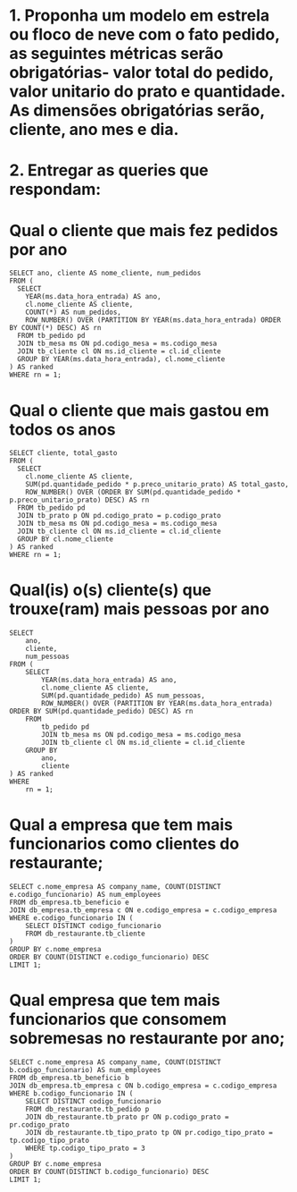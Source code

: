 # 1. Proponha um modelo em estrela ou floco de neve com o fato pedido, as seguintes métricas serão obrigatórias- valor total do pedido, valor unitario do prato e quantidade. As dimensões obrigatórias serão, cliente, ano mes e dia.


# 2. Entregar as queries que respondam:

# Qual o cliente que mais fez pedidos por ano
```
SELECT ano, cliente AS nome_cliente, num_pedidos
FROM (
  SELECT 
    YEAR(ms.data_hora_entrada) AS ano, 
    cl.nome_cliente AS cliente, 
    COUNT(*) AS num_pedidos,
    ROW_NUMBER() OVER (PARTITION BY YEAR(ms.data_hora_entrada) ORDER BY COUNT(*) DESC) AS rn
  FROM tb_pedido pd
  JOIN tb_mesa ms ON pd.codigo_mesa = ms.codigo_mesa
  JOIN tb_cliente cl ON ms.id_cliente = cl.id_cliente
  GROUP BY YEAR(ms.data_hora_entrada), cl.nome_cliente
) AS ranked
WHERE rn = 1;
```


# Qual o cliente que mais gastou em todos os anos

```
SELECT cliente, total_gasto
FROM (
  SELECT 
    cl.nome_cliente AS cliente, 
    SUM(pd.quantidade_pedido * p.preco_unitario_prato) AS total_gasto,
    ROW_NUMBER() OVER (ORDER BY SUM(pd.quantidade_pedido * p.preco_unitario_prato) DESC) AS rn
  FROM tb_pedido pd
  JOIN tb_prato p ON pd.codigo_prato = p.codigo_prato
  JOIN tb_mesa ms ON pd.codigo_mesa = ms.codigo_mesa
  JOIN tb_cliente cl ON ms.id_cliente = cl.id_cliente
  GROUP BY cl.nome_cliente
) AS ranked
WHERE rn = 1;
```


# Qual(is) o(s) cliente(s) que trouxe(ram) mais pessoas por ano

```
SELECT 
    ano,
    cliente,
    num_pessoas
FROM (
    SELECT
        YEAR(ms.data_hora_entrada) AS ano,
        cl.nome_cliente AS cliente,
        SUM(pd.quantidade_pedido) AS num_pessoas,
        ROW_NUMBER() OVER (PARTITION BY YEAR(ms.data_hora_entrada) ORDER BY SUM(pd.quantidade_pedido) DESC) AS rn
    FROM
        tb_pedido pd
        JOIN tb_mesa ms ON pd.codigo_mesa = ms.codigo_mesa
        JOIN tb_cliente cl ON ms.id_cliente = cl.id_cliente
    GROUP BY
        ano,
        cliente
) AS ranked
WHERE
    rn = 1;
```


# Qual a empresa que tem mais funcionarios como clientes do restaurante;
```
SELECT c.nome_empresa AS company_name, COUNT(DISTINCT e.codigo_funcionario) AS num_employees
FROM db_empresa.tb_beneficio e
JOIN db_empresa.tb_empresa c ON e.codigo_empresa = c.codigo_empresa
WHERE e.codigo_funcionario IN (
    SELECT DISTINCT codigo_funcionario
    FROM db_restaurante.tb_cliente
)
GROUP BY c.nome_empresa
ORDER BY COUNT(DISTINCT e.codigo_funcionario) DESC
LIMIT 1;
```

# Qual empresa que tem mais funcionarios que consomem sobremesas no restaurante por ano;

```
SELECT c.nome_empresa AS company_name, COUNT(DISTINCT b.codigo_funcionario) AS num_employees
FROM db_empresa.tb_beneficio b
JOIN db_empresa.tb_empresa c ON b.codigo_empresa = c.codigo_empresa
WHERE b.codigo_funcionario IN (
    SELECT DISTINCT codigo_funcionario
    FROM db_restaurante.tb_pedido p
    JOIN db_restaurante.tb_prato pr ON p.codigo_prato = pr.codigo_prato
    JOIN db_restaurante.tb_tipo_prato tp ON pr.codigo_tipo_prato = tp.codigo_tipo_prato
    WHERE tp.codigo_tipo_prato = 3
)
GROUP BY c.nome_empresa
ORDER BY COUNT(DISTINCT b.codigo_funcionario) DESC
LIMIT 1;


```
